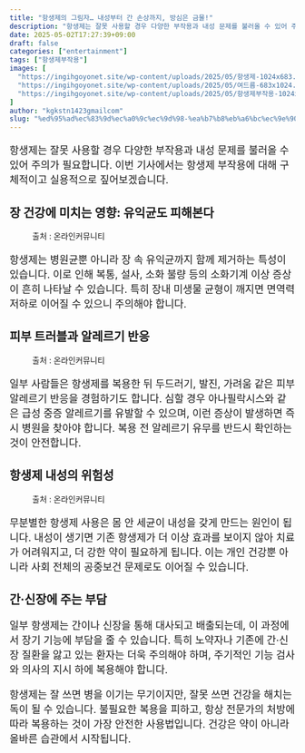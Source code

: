 ```yaml
---
title: "항생제의 그림자… 내성부터 간 손상까지, 방심은 금물!"
description: "항생제는 잘못 사용할 경우 다양한 부작용과 내성 문제를 불러올 수 있어 주의가 필요합니다. 이번 기사에서는 항생제 부작용에 대해 구체적이고 실용적으로 짚어보겠습니다."
date: 2025-05-02T17:27:39+09:00
draft: false
categories: ["entertainment"]
tags: ["항생제부작용"]
images: [
  "https://ingihgoyonet.site/wp-content/uploads/2025/05/항생제-1024x683.jpg"
  "https://ingihgoyonet.site/wp-content/uploads/2025/05/여드름-683x1024.jpg"
  "https://ingihgoyonet.site/wp-content/uploads/2025/05/항생제부작용-1024x683.jpg"
]
author: "kgkstn1423gmailcom"
slug: "%ed%95%ad%ec%83%9d%ec%a0%9c%ec%9d%98-%ea%b7%b8%eb%a6%bc%ec%9e%90-%eb%82%b4%ec%84%b1%eb%b6%80%ed%84%b0-%ea%b0%84-%ec%86%90%ec%83%81%ea%b9%8c%ec%a7%80-%eb%b0%a9%ec%8b%ac%ec%9d%80-%ea%b8%88"
---
```


<p style="font-size:18px">항생제는 잘못 사용할 경우 다양한 부작용과 내성 문제를 불러올 수 있어 주의가 필요합니다. 이번 기사에서는 항생제 부작용에 대해 구체적이고 실용적으로 짚어보겠습니다.</p> <h2 >장 건강에 미치는 영향: 유익균도 피해본다</h2> <figure ><img src="https://ingihgoyonet.site/wp-content/uploads/2025/05/항생제-1024x683.jpg" alt="" style="aspect-ratio:16/9;object-fit:cover"/><figcaption >출처 : 온라인커뮤니티</figcaption></figure> <p style="font-size:18px">항생제는 병원균뿐 아니라 장 속 유익균까지 함께 제거하는 특성이 있습니다. 이로 인해 복통, 설사, 소화 불량 등의 소화기계 이상 증상이 흔히 나타날 수 있습니다. 특히 장내 미생물 균형이 깨지면 면역력 저하로 이어질 수 있으니 주의해야 합니다.</p> <h2 >피부 트러블과 알레르기 반응</h2> <figure ><img src="https://ingihgoyonet.site/wp-content/uploads/2025/05/여드름-683x1024.jpg" alt="" style="aspect-ratio:16/9;object-fit:cover"/><figcaption >출처 : 온라인커뮤니티</figcaption></figure> <p style="font-size:18px">일부 사람들은 항생제를 복용한 뒤 두드러기, 발진, 가려움 같은 피부 알레르기 반응을 경험하기도 합니다. 심할 경우 아나필락시스와 같은 급성 중증 알레르기를 유발할 수 있으며, 이런 증상이 발생하면 즉시 병원을 찾아야 합니다. 복용 전 알레르기 유무를 반드시 확인하는 것이 안전합니다.</p> <h2 >항생제 내성의 위험성</h2> <figure ><img src="https://ingihgoyonet.site/wp-content/uploads/2025/05/항생제부작용-1024x683.jpg" alt="" style="aspect-ratio:16/9;object-fit:cover"/><figcaption >출처 : 온라인커뮤니티</figcaption></figure> <p style="font-size:18px">무분별한 항생제 사용은 몸 안 세균이 내성을 갖게 만드는 원인이 됩니다. 내성이 생기면 기존 항생제가 더 이상 효과를 보이지 않아 치료가 어려워지고, 더 강한 약이 필요하게 됩니다. 이는 개인 건강뿐 아니라 사회 전체의 공중보건 문제로도 이어질 수 있습니다.</p> <h2 >간·신장에 주는 부담</h2> <p style="font-size:18px">일부 항생제는 간이나 신장을 통해 대사되고 배출되는데, 이 과정에서 장기 기능에 부담을 줄 수 있습니다. 특히 노약자나 기존에 간·신장 질환을 앓고 있는 환자는 더욱 주의해야 하며, 주기적인 기능 검사와 의사의 지시 하에 복용해야 합니다.</p> <p style="font-size:18px">항생제는 잘 쓰면 병을 이기는 무기이지만, 잘못 쓰면 건강을 해치는 독이 될 수 있습니다. 불필요한 복용을 피하고, 항상 전문가의 처방에 따라 복용하는 것이 가장 안전한 사용법입니다. 건강은 약이 아니라 올바른 습관에서 시작됩니다.</p>